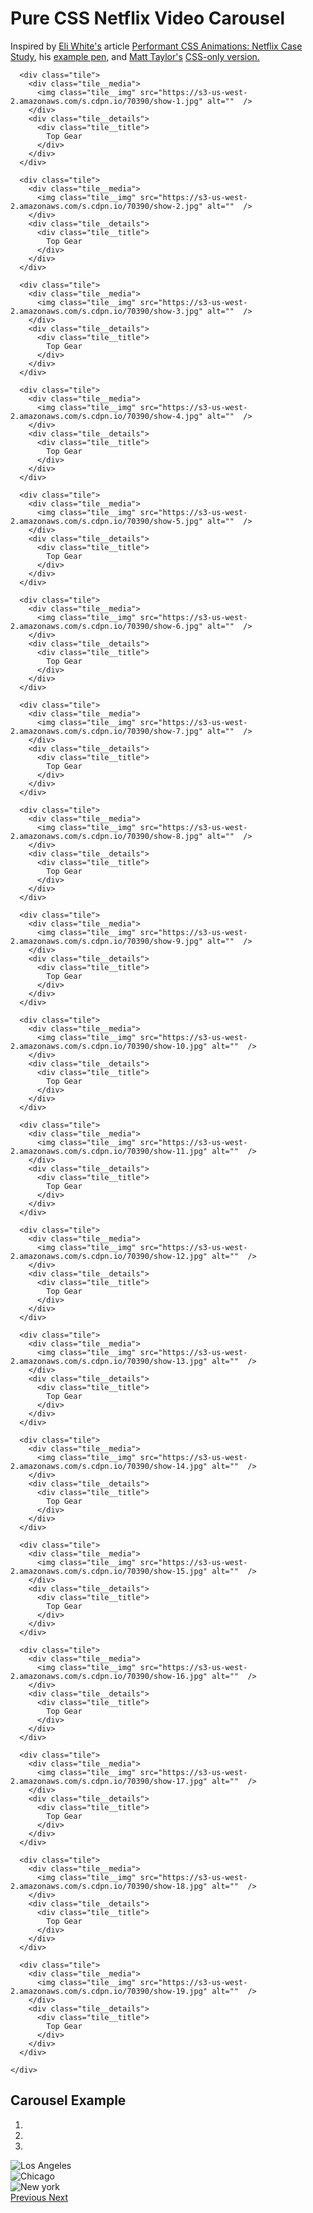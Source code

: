 <div class="contain">

  <h1>Pure CSS Netflix Video Carousel</h1>

  <p>
    Inspired by  <a href="https://twitter.com/Eli_White">Eli White's</a> article <a href="http://eng.wealthfront.com/2015/06/implementing-netflix-redesign.html">Performant CSS Animations: Netflix Case Study</a>, his <a href="https://codepen.io/TheSavior/pen/LVeYBp">example pen</a>, and <a href="http://matthewjamestaylor.com/">Matt Taylor's</a> <a href="https://codepen.io/mattjamestaylor/pen/dodYPr">CSS-only version.</a>
  </p>

  <div class="row">
    <div class="row__inner">

      <div class="tile">
        <div class="tile__media">
          <img class="tile__img" src="https://s3-us-west-2.amazonaws.com/s.cdpn.io/70390/show-1.jpg" alt=""  />
        </div>
        <div class="tile__details">
          <div class="tile__title">
            Top Gear
          </div>
        </div>
      </div>

      <div class="tile">
        <div class="tile__media">
          <img class="tile__img" src="https://s3-us-west-2.amazonaws.com/s.cdpn.io/70390/show-2.jpg" alt=""  />
        </div>
        <div class="tile__details">
          <div class="tile__title">
            Top Gear
          </div>
        </div>
      </div>

      <div class="tile">
        <div class="tile__media">
          <img class="tile__img" src="https://s3-us-west-2.amazonaws.com/s.cdpn.io/70390/show-3.jpg" alt=""  />
        </div>
        <div class="tile__details">
          <div class="tile__title">
            Top Gear
          </div>
        </div>
      </div>

      <div class="tile">
        <div class="tile__media">
          <img class="tile__img" src="https://s3-us-west-2.amazonaws.com/s.cdpn.io/70390/show-4.jpg" alt=""  />
        </div>
        <div class="tile__details">
          <div class="tile__title">
            Top Gear
          </div>
        </div>
      </div>

      <div class="tile">
        <div class="tile__media">
          <img class="tile__img" src="https://s3-us-west-2.amazonaws.com/s.cdpn.io/70390/show-5.jpg" alt=""  />
        </div>
        <div class="tile__details">
          <div class="tile__title">
            Top Gear
          </div>
        </div>
      </div>

      <div class="tile">
        <div class="tile__media">
          <img class="tile__img" src="https://s3-us-west-2.amazonaws.com/s.cdpn.io/70390/show-6.jpg" alt=""  />
        </div>
        <div class="tile__details">
          <div class="tile__title">
            Top Gear
          </div>
        </div>
      </div>

      <div class="tile">
        <div class="tile__media">
          <img class="tile__img" src="https://s3-us-west-2.amazonaws.com/s.cdpn.io/70390/show-7.jpg" alt=""  />
        </div>
        <div class="tile__details">
          <div class="tile__title">
            Top Gear
          </div>
        </div>
      </div>

      <div class="tile">
        <div class="tile__media">
          <img class="tile__img" src="https://s3-us-west-2.amazonaws.com/s.cdpn.io/70390/show-8.jpg" alt=""  />
        </div>
        <div class="tile__details">
          <div class="tile__title">
            Top Gear
          </div>
        </div>
      </div>

      <div class="tile">
        <div class="tile__media">
          <img class="tile__img" src="https://s3-us-west-2.amazonaws.com/s.cdpn.io/70390/show-9.jpg" alt=""  />
        </div>
        <div class="tile__details">
          <div class="tile__title">
            Top Gear
          </div>
        </div>
      </div>

      <div class="tile">
        <div class="tile__media">
          <img class="tile__img" src="https://s3-us-west-2.amazonaws.com/s.cdpn.io/70390/show-10.jpg" alt=""  />
        </div>
        <div class="tile__details">
          <div class="tile__title">
            Top Gear
          </div>
        </div>
      </div>

      <div class="tile">
        <div class="tile__media">
          <img class="tile__img" src="https://s3-us-west-2.amazonaws.com/s.cdpn.io/70390/show-11.jpg" alt=""  />
        </div>
        <div class="tile__details">
          <div class="tile__title">
            Top Gear
          </div>
        </div>
      </div>

      <div class="tile">
        <div class="tile__media">
          <img class="tile__img" src="https://s3-us-west-2.amazonaws.com/s.cdpn.io/70390/show-12.jpg" alt=""  />
        </div>
        <div class="tile__details">
          <div class="tile__title">
            Top Gear
          </div>
        </div>
      </div>

      <div class="tile">
        <div class="tile__media">
          <img class="tile__img" src="https://s3-us-west-2.amazonaws.com/s.cdpn.io/70390/show-13.jpg" alt=""  />
        </div>
        <div class="tile__details">
          <div class="tile__title">
            Top Gear
          </div>
        </div>
      </div>

      <div class="tile">
        <div class="tile__media">
          <img class="tile__img" src="https://s3-us-west-2.amazonaws.com/s.cdpn.io/70390/show-14.jpg" alt=""  />
        </div>
        <div class="tile__details">
          <div class="tile__title">
            Top Gear
          </div>
        </div>
      </div>

      <div class="tile">
        <div class="tile__media">
          <img class="tile__img" src="https://s3-us-west-2.amazonaws.com/s.cdpn.io/70390/show-15.jpg" alt=""  />
        </div>
        <div class="tile__details">
          <div class="tile__title">
            Top Gear
          </div>
        </div>
      </div>

      <div class="tile">
        <div class="tile__media">
          <img class="tile__img" src="https://s3-us-west-2.amazonaws.com/s.cdpn.io/70390/show-16.jpg" alt=""  />
        </div>
        <div class="tile__details">
          <div class="tile__title">
            Top Gear
          </div>
        </div>
      </div>

      <div class="tile">
        <div class="tile__media">
          <img class="tile__img" src="https://s3-us-west-2.amazonaws.com/s.cdpn.io/70390/show-17.jpg" alt=""  />
        </div>
        <div class="tile__details">
          <div class="tile__title">
            Top Gear
          </div>
        </div>
      </div>

      <div class="tile">
        <div class="tile__media">
          <img class="tile__img" src="https://s3-us-west-2.amazonaws.com/s.cdpn.io/70390/show-18.jpg" alt=""  />
        </div>
        <div class="tile__details">
          <div class="tile__title">
            Top Gear
          </div>
        </div>
      </div>

      <div class="tile">
        <div class="tile__media">
          <img class="tile__img" src="https://s3-us-west-2.amazonaws.com/s.cdpn.io/70390/show-19.jpg" alt=""  />
        </div>
        <div class="tile__details">
          <div class="tile__title">
            Top Gear
          </div>
        </div>
      </div>

    </div>
  </div>

</div>






<div class="container">
<h2>Carousel Example</h2>
<div id="myCarousel" class="carousel slide" data-ride="carousel">

<ol class="carousel-indicators">
<li data-target="#myCarousel" data-slide-to="0" class="active"></li>
<li data-target="#myCarousel" data-slide-to="1"></li>
<li data-target="#myCarousel" data-slide-to="2"></li>
</ol>


<div class="carousel-inner">
<div class="item active">
 <img src="#" alt="Los Angeles" />
</div>

<div class="item">
 <img src="#" alt="Chicago" />
</div>

<div class="item">
 <img src="#" alt="New york" />
</div>
</div>


<a class="left carousel-control" href="#myCarousel" data-slide="prev">
<span class="glyphicon glyphicon-chevron-left"></span>
<span class="sr-only">Previous</span>
</a>
<a class="right carousel-control" href="#myCarousel" data-slide="next">
<span class="glyphicon glyphicon-chevron-right"></span>
<span class="sr-only">Next</span>
</a>
</div>
</div>
